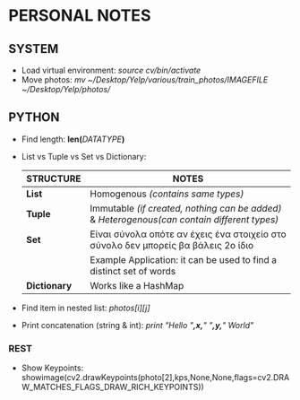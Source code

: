 # PERSONAL NOTES

## SYSTEM
* Load virtual environment: _source cv/bin/activate_
* Move photos: _mv ~/Desktop/Yelp/various/train_photos/IMAGEFILE ~/Desktop/Yelp/photos/_

## PYTHON
* Find length: __len(__*DATATYPE*__)__
* List vs Tuple vs Set vs Dictionary: 

   STRUCTURE | NOTES
   ------------- | --------- 
   **List** | Homogenous _(contains same types)_
   **Tuple** | Immutable _(if created, nothing can be added)_ & _Heterogenous(can contain different types)_
   **Set** | Είναι σύνολα οπότε αν έχεις ένα στοιχείο στο σύνολο δεν μπορείς βα βάλεις 2ο ίδιο 
       | Example Application: it can be used to find a distinct set of words
   **Dictionary** | Works like a HashMap
   
* Find item in nested list: _photos[i][j]_
* Print concatenation (string & int): _print "Hello "**,**x**,**" "**,**y**,**" World"_

### REST
* Show Keypoints: showimage(cv2.drawKeypoints(photo[2],kps,None,None,flags=cv2.DRAW_MATCHES_FLAGS_DRAW_RICH_KEYPOINTS))
